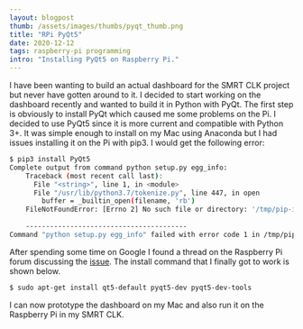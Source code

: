 ```yaml
---
layout: blogpost
thumb: /assets/images/thumbs/pyqt_thumb.png
title: "RPi PyQt5"
date: 2020-12-12
tags: raspberry-pi programming
intro: "Installing PyQt5 on Raspberry Pi."
---
```


I have been wanting to build an actual dashboard for the SMRT CLK project but never have gotten around to it. I decided to start working on the dashboard recently and wanted to build it in Python with PyQt. The first step is obviously to install PyQt which caused me some problems on the Pi. I decided to use PyQt5 since it is more current and compatible with Python 3+. It was simple enough to install on my Mac using Anaconda but I had issues installing it on the Pi with pip3. I would get the following error:
```bash
$ pip3 install PyQt5
Complete output from command python setup.py egg_info:
    Traceback (most recent call last):
      File "<string>", line 1, in <module>
      File "/usr/lib/python3.7/tokenize.py", line 447, in open
        buffer = _builtin_open(filename, 'rb')
    FileNotFoundError: [Errno 2] No such file or directory: '/tmp/pip-install-l9pwfk8o/PyQt5/setup.py'
    
    ----------------------------------------
Command "python setup.py egg_info" failed with error code 1 in /tmp/pip-install-l9pwfk8o/PyQt5/
```

After spending some time on Google I found a thread on the Raspberry Pi forum discussing the <a href="https://www.raspberrypi.org/forums/viewtopic.php?t=257914" target="_blank">issue</a>. The install command that I finally got to work is shown below.
```bash
$ sudo apt-get install qt5-default pyqt5-dev pyqt5-dev-tools
```

I can now prototype the dashboard on my Mac and also run it on the Raspberry Pi in my SMRT CLK.
